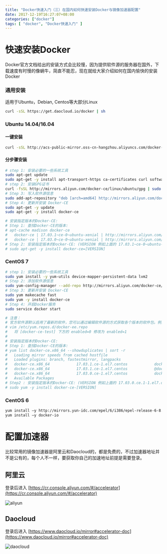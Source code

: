 ```yaml
---
title: "Docker快速入门（三）在国内如何快速安装Docker与镜像加速器配置"
date: 2017-12-19T16:27:07+08:00
categories: ["docker"]
tags: [ "docker", "Docker快速入门" ]
---
```


# 快速安装Docker
Docker官方文档给出的安装方式会比较慢，因为提供软件源的服务器在国外，下载速度有时慢的像蜗牛，简直不能忍，现在就给大家介绍如何在国内愉快的安装Docker

### 通用安装
适用于Ubuntu，Debian, Centos等大部分Linux
``` sh
curl -sSL https://get.daocloud.io/docker | sh
```
### Ubuntu 14.04/16.04
#### 一键安装
``` sh
curl -sSL http://acs-public-mirror.oss-cn-hangzhou.aliyuncs.com/docker-engine/internet | sh -
```
#### 分步骤安装
``` sh
# step 1: 安装必要的一些系统工具
sudo apt-get update
sudo apt-get -y install apt-transport-https ca-certificates curl software-properties-common
# step 2: 安装GPG证书
curl -fsSL http://mirrors.aliyun.com/docker-ce/linux/ubuntu/gpg | sudo apt-key add -
# Step 3: 写入软件源信息
sudo add-apt-repository "deb [arch=amd64] http://mirrors.aliyun.com/docker-ce/linux/ubuntu $(lsb_release -cs) stable"
# Step 4: 更新并安装 Docker-CE
sudo apt-get -y update
sudo apt-get -y install docker-ce

# 安装指定版本的Docker-CE:
# Step 1: 查找Docker-CE的版本:
# apt-cache madison docker-ce
#   docker-ce | 17.03.1~ce-0~ubuntu-xenial | http://mirrors.aliyun.com/docker-ce/linux/ubuntu xenial/stable amd64 Packages
#   docker-ce | 17.03.0~ce-0~ubuntu-xenial | http://mirrors.aliyun.com/docker-ce/linux/ubuntu xenial/stable amd64 Packages
# Step 2: 安装指定版本的Docker-CE: (VERSION 例如上面的 17.03.1~ce-0~ubuntu-xenial)
# sudo apt-get -y install docker-ce=[VERSION]
```


### CentOS 7
``` sh
# step 1: 安装必要的一些系统工具
sudo yum install -y yum-utils device-mapper-persistent-data lvm2
# Step 2: 添加软件源信息
sudo yum-config-manager --add-repo http://mirrors.aliyun.com/docker-ce/linux/centos/docker-ce.repo
# Step 3: 更新并安装 Docker-CE
sudo yum makecache fast
sudo yum -y install docker-ce
# Step 4: 开启Docker服务
sudo service docker start

# 注意：
# 官方软件源默认启用了最新的软件，您可以通过编辑软件源的方式获取各个版本的软件包。例如官方并没有将测试版本的软件源置为可用，你可以通过以下方式开启。同理可以开启各种测试版本等。
# vim /etc/yum.repos.d/docker-ee.repo
#   将 [docker-ce-test] 下方的 enabled=0 修改为 enabled=1
#
# 安装指定版本的Docker-CE:
# Step 1: 查找Docker-CE的版本:
# yum list docker-ce.x86_64 --showduplicates | sort -r
#   Loading mirror speeds from cached hostfile
#   Loaded plugins: branch, fastestmirror, langpacks
#   docker-ce.x86_64            17.03.1.ce-1.el7.centos            docker-ce-stable
#   docker-ce.x86_64            17.03.1.ce-1.el7.centos            @docker-ce-stable
#   docker-ce.x86_64            17.03.0.ce-1.el7.centos            docker-ce-stable
#   Available Packages
# Step2 : 安装指定版本的Docker-CE: (VERSION 例如上面的 17.03.0.ce.1-1.el7.centos)
# sudo yum -y install docker-ce-[VERSION]
```

### CentOS 6
``` sh
yum install –y http://mirrors.yun-idc.com/epel/6/i386/epel-release-6-8.noarch.rpm
yum install –y docker-io
```

# 配置加速器
比较常用的镜像加速器是阿里云和Daocloud的，都是免费的，不过加速器地址并不是公有的，每个人不一样，要获取你自己的加速地址前提是需要登录。

## 阿里云
登录后进入 [https://cr.console.aliyun.com/#/accelerator](https://cr.console.aliyun.com/#/accelerator)
  
![aliyun](https://res.cloudinary.com/imroc/image/upload/v1513735608/blog/docker/aliyun-accelerator.png)

## Daocloud
登录后进入 [https://www.daocloud.io/mirror#accelerator-doc](https://www.daocloud.io/mirror#accelerator-doc)
  
![daocloud](https://res.cloudinary.com/imroc/image/upload/v1513734634/blog/docker/daocloud-accelerator.png)

